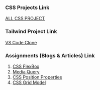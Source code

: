 ### CSS Projects Link
[ALL CSS PROJECT](https://github.com/officialYash/FSJS--2.0/tree/main/CSS%20Assigment)

### Tailwind Project Link
[VS Code Clone](https://vs-clone-yash.netlify.app/)

### Assignments (Blogs & Articles) Link
1. [CSS FlexBox]()
2. [Media Query]()
3. [CSS Position Properties]()
4. [CSS Grid Model]()
